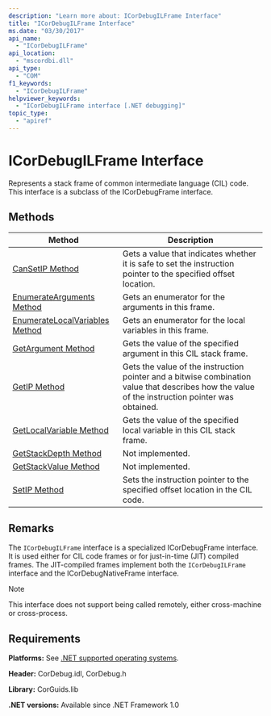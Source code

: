 ```yaml
---
description: "Learn more about: ICorDebugILFrame Interface"
title: "ICorDebugILFrame Interface"
ms.date: "03/30/2017"
api_name:
  - "ICorDebugILFrame"
api_location:
  - "mscordbi.dll"
api_type:
  - "COM"
f1_keywords:
  - "ICorDebugILFrame"
helpviewer_keywords:
  - "ICorDebugILFrame interface [.NET debugging]"
topic_type:
  - "apiref"
---
```

# ICorDebugILFrame Interface

Represents a stack frame of common intermediate language (CIL) code. This interface is a subclass of the ICorDebugFrame interface.

## Methods

|Method|Description|
|------------|-----------------|
|[CanSetIP Method](icordebugilframe-cansetip-method.md)|Gets a value that indicates whether it is safe to set the instruction pointer to the specified offset location.|
|[EnumerateArguments Method](icordebugilframe-enumeratearguments-method.md)|Gets an enumerator for the arguments in this frame.|
|[EnumerateLocalVariables Method](icordebugilframe-enumeratelocalvariables-method.md)|Gets an enumerator for the local variables in this frame.|
|[GetArgument Method](icordebugilframe-getargument-method.md)|Gets the value of the specified argument in this CIL stack frame.|
|[GetIP Method](icordebugilframe-getip-method.md)|Gets the value of the instruction pointer and a bitwise combination value that describes how the value of the instruction pointer was obtained.|
|[GetLocalVariable Method](icordebugilframe-getlocalvariable-method.md)|Gets the value of the specified local variable in this CIL stack frame.|
|[GetStackDepth Method](icordebugilframe-getstackdepth-method.md)|Not implemented.|
|[GetStackValue Method](icordebugilframe-getstackvalue-method.md)|Not implemented.|
|[SetIP Method](icordebugilframe-setip-method.md)|Sets the instruction pointer to the specified offset location in the CIL code.|

## Remarks

The `ICorDebugILFrame` interface is a specialized ICorDebugFrame interface. It is used either for CIL code frames or for just-in-time (JIT) compiled frames. The JIT-compiled frames implement both the `ICorDebugILFrame` interface and the ICorDebugNativeFrame interface.

> [!NOTE]
> This interface does not support being called remotely, either cross-machine or cross-process.

## Requirements

 **Platforms:** See [.NET supported operating systems](https://github.com/dotnet/core/blob/main/os-lifecycle-policy.md).

 **Header:** CorDebug.idl, CorDebug.h

 **Library:** CorGuids.lib

 **.NET versions:** Available since .NET Framework 1.0
